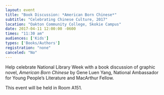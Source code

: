 ```yaml
---
layout: event
title: "Book Discussion: *American Born Chinese*"
subtitle: "Celebrating Chinese Culture, 2017"
location: "Oakton Community College, Skokie Campus"
date: 2017-04-11 12:00:00 -0600
times: "11:30 am"
audiences: ['Kids']
types: ['Books/Authors']
registration: "none"
canceled: "No"
---
```

Help celebrate National Library Week with a book discussion of graphic novel, *American Born Chinese* by Gene Luen Yang, National Ambassador for Young People’s Literature and MacArthur Fellow.

This event will be held in Room A151.
